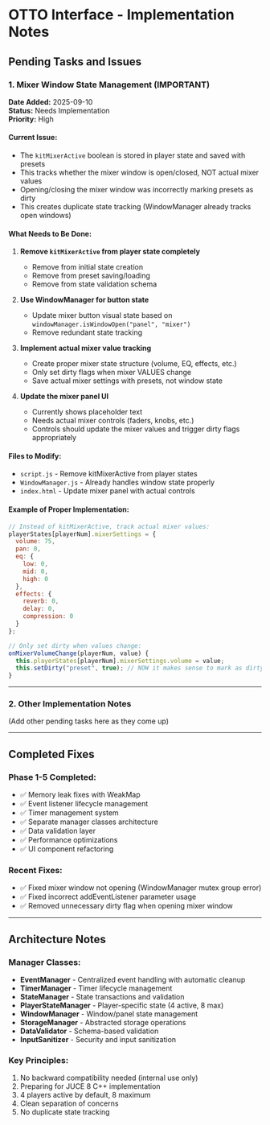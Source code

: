# OTTO Interface - Implementation Notes

## Pending Tasks and Issues

### 1. Mixer Window State Management (IMPORTANT)
**Date Added:** 2025-09-10  
**Status:** Needs Implementation  
**Priority:** High

#### Current Issue:
- The `kitMixerActive` boolean is stored in player state and saved with presets
- This tracks whether the mixer window is open/closed, NOT actual mixer values
- Opening/closing the mixer window was incorrectly marking presets as dirty
- This creates duplicate state tracking (WindowManager already tracks open windows)

#### What Needs to Be Done:
1. **Remove `kitMixerActive` from player state completely**
   - Remove from initial state creation
   - Remove from preset saving/loading
   - Remove from state validation schema

2. **Use WindowManager for button state**
   - Update mixer button visual state based on `windowManager.isWindowOpen("panel", "mixer")`
   - Remove redundant state tracking

3. **Implement actual mixer value tracking**
   - Create proper mixer state structure (volume, EQ, effects, etc.)
   - Only set dirty flags when mixer VALUES change
   - Save actual mixer settings with presets, not window state

4. **Update the mixer panel UI**
   - Currently shows placeholder text
   - Needs actual mixer controls (faders, knobs, etc.)
   - Controls should update the mixer values and trigger dirty flags appropriately

#### Files to Modify:
- `script.js` - Remove kitMixerActive from player states
- `WindowManager.js` - Already handles window state properly
- `index.html` - Update mixer panel with actual controls

#### Example of Proper Implementation:
```javascript
// Instead of kitMixerActive, track actual mixer values:
playerStates[playerNum].mixerSettings = {
  volume: 75,
  pan: 0,
  eq: {
    low: 0,
    mid: 0,
    high: 0
  },
  effects: {
    reverb: 0,
    delay: 0,
    compression: 0
  }
};

// Only set dirty when values change:
onMixerVolumeChange(playerNum, value) {
  this.playerStates[playerNum].mixerSettings.volume = value;
  this.setDirty("preset", true); // NOW it makes sense to mark as dirty
}
```

---

### 2. Other Implementation Notes

(Add other pending tasks here as they come up)

---

## Completed Fixes

### Phase 1-5 Completed:
- ✅ Memory leak fixes with WeakMap
- ✅ Event listener lifecycle management  
- ✅ Timer management system
- ✅ Separate manager classes architecture
- ✅ Data validation layer
- ✅ Performance optimizations
- ✅ UI component refactoring

### Recent Fixes:
- ✅ Fixed mixer window not opening (WindowManager mutex group error)
- ✅ Fixed incorrect addEventListener parameter usage
- ✅ Removed unnecessary dirty flag when opening mixer window

---

## Architecture Notes

### Manager Classes:
- **EventManager** - Centralized event handling with automatic cleanup
- **TimerManager** - Timer lifecycle management
- **StateManager** - State transactions and validation
- **PlayerStateManager** - Player-specific state (4 active, 8 max)
- **WindowManager** - Window/panel state management
- **StorageManager** - Abstracted storage operations
- **DataValidator** - Schema-based validation
- **InputSanitizer** - Security and input sanitization

### Key Principles:
1. No backward compatibility needed (internal use only)
2. Preparing for JUCE 8 C++ implementation
3. 4 players active by default, 8 maximum
4. Clean separation of concerns
5. No duplicate state tracking